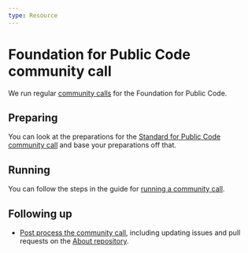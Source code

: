 ```yaml
---
type: Resource
---
```


# Foundation for Public Code community call

We run regular [community calls](../community-calls/index.md) for the Foundation for Public Code.

## Preparing

You can look at the preparations for the [Standard for Public Code community call](../standard-maintainance/preparing-community-call.md) and base your preparations off that.

## Running

You can follow the steps in the guide for [running a community call](running-community-call.md).

## Following up

* [Post process the community call](../community-calls/post-process-community-call.md),
  including updating issues and pull requests on the [About repository](https://github.com/publiccodenet/about).
